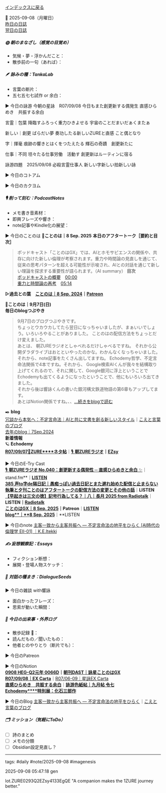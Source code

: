 [インデックスに戻る](../../../DialogueSeeds_2025-26.md)

📅 2025-09-08（月曜日）  
[昨日の日誌](20250907.md)  
[翌日の日誌](20250909.md)

##### 🌞 朝のまなざし（感覚の目覚め）
- 気候・夢・浮かんだこと：
- 散歩前の一句（あれば）：

##### 🪶 詠みの種：TankaLab
- 言葉の断片：
- 五七五七七試作 or 余白：

▶︎ 今日の詠游
今朝の星詠　R07/09/08
今日もまた創更新する偶発生
直感ひらめき　共振する余白

言霊｜包葉
降臨すふろっく重力ひきよせる
宇宙のことだまいだぁくまたぁ

新しい｜創更
ばらだい夢
奏功したる新しいZUREと直感
こと偶となり

字｜揮毫
痕跡の響きとはくをつたえたる
輝石の奇蹟　創更新たに

仕事｜不同
坦々たる仕事労働　活動す
創更新はルーティンに宿る

詠游四題　2025/09/08
必殺言霊仕事人
新しい字新しい拍新しい詠

▶︎ 今日のコトアム

▶︎ 今日のカクヨム

##### 🎙 削って刻む：PodcastNotes
- メモ書き音素材：
- 即興フレーズや響き：
- note記事やKindle化の展望：

▶︎ 今日のことのは
🍃**ことのは｜8 Sep. 2025**
**本日のアフタートーク［要約と目次］**
> ポッドキャスト「ことのはGX」では、AIとホモサピエンスの関係や、共存に向けた新しい倫理が考察されます。重力や時間論の見直しを通じて、従来の思考パターンを超える可能性が示唆され、AIとの対話を通じて新しい理論を探求する重要性が語られます。（AI summary）
> **目次**  
> [ポッドキャストの概要](https://listen.style/p/patreon/9gmuc4r3#chapter1)　[00:00](https://listen.style/p/patreon/9gmuc4r3#chapter1)  
> [重力と時間論の再考](https://listen.style/p/patreon/9gmuc4r3#chapter2)　[05:14](https://listen.style/p/patreon/9gmuc4r3#chapter2)

**▷過去との葉**　[**ことのは｜8 Sep. 2024**](https://listen.style/p/radiocampus/uycbvco3)**｜**[**Patreon**](https://www.patreon.com/posts/kotonoha-8-sep-111862302)

🍁**ことのは｜9月7日(日)**  
**毎日のblogつぶやき**  
> 9月7日のブログつぶやきです。  
> ちょっとウカウカしてたら翌日になっちゃいましたが、まぁいいでしょう。いろいろやることがありました。 ことのはの配信方法をちょっとだけ変えました。  
> あとは、 朝ZUREラジオとしゃべれるだけしゃべるですね。 それから公開ダラダライブはおとといやったのかな。わかんなくなっちゃいました。  
> それから、note記事をたくさん出してますね。 Echodemy哲学、不定言命法関係で4本ですね。それから、 Google検索AIくんが我々を結構取り上げてくれるので、それに関して、Google銀河に浮上ということでEchodemyも出てくるようになったということで、他にもいろいろ出てきました。  
> それから後は響詠くんの書いた銀河構文鉄道物語の第6章もアップしてます。  
> あとはNotion関係ですね。、、[…続きをblogで読む](https://jimt.hatenablog.com/entry/2025/09/08/221551#-%E4%BB%8A%E6%97%A5%E3%81%AE%E3%81%A4%E3%81%B6%E3%82%84%E3%81%8D7-Sep-2025)

✒️ **blog**  
[冗談から本気へ：不定言命法｜AIと共に文書を創る新しいスタイル](https://jimt.hatenablog.com/entry/2025/09/08/221551)｜[こえと言葉のブログ](https://jimt.hatenablog.com/)  
[去年のblog｜7Sep.2024](https://jimt.hatenablog.com/entry/2025/09/08/221551#%E5%8E%BB%E5%B9%B4%E3%81%AEblog7Sep2024)  
**新着情報**  
🪐 **Echodemy**  
[**R07/09/07**📓**ZURE****ネタ帖**](https://ezsy.super.site/zurerazi/r070907zure%e3%83%8d%e3%82%bf%e5%b8%96)｜[🎙️ **朝****ZURE****ラジオ**](https://ezsy.super.site/zurerazi)**｜**[**EZsy**](https://ezsy.super.site/)

▶︎ 今日のE-Try Cast  
[🎙️ **朝ZUREラジオ No.040：創更新する偶発性 ─ 直感ひらめきと余白** ✨](https://stand.fm/episodes/68be03537d42b45d00306d75)｜stand.fm**｜**[LISTEN](https://listen.style/p/campusfm6214/jwiijltq)  
[**385 声to字de隔日記｜愚痴っぽい過去日記とまた遅れ始めた配信と止まらない執筆と夕刊ことのはアフタートークの配信方法の変更とその他の話**](https://listen.style/p/cafe/v9deivfa)**｜**LISTEN  
[**【早起きは三文の徳】記号行為してる？｜八｜長月 2025 from Radiotalk**](https://listen.style/p/twilight/s7oaplat)**｜**LISTEN｜[Radiotalk](https://radiotalk.jp/talk/1347469)  
[**ことのはGX｜8 Sep. 2025**](https://www.patreon.com/posts/kotonohagx-8-sep-138500463?utm_medium=clipboard_copy&utm_source=copyLink&utm_campaign=postshare_creator&utm_content=join_link)｜Patreon**｜**[LISTEN](https://listen.style/p/radiocampus/zbsfk4gw)  
[**blog****｜****8 Sep. 2025**](https://listen.style/p/inmymind/jprn1nqg)**｜**LISTEN

▶︎ 今日のnote
[主客一致から主客共振へ ― 不定言命法の地平をひらく [AI時代の倫理学 EII-01] ｜K.E.Itekki](https://note.com/k_itekki/n/n5716324b68b4)  

##### ✍️ 妄想観察記：Essays
- フィクション断想：
- 展開・登場人物スケッチ：

##### 🌱 対話の種まき：DialogueSeeds
▶︎ 今日の雑談 with響詠

- 面白かったフレーズ：
- 思索が動いた瞬間：

##### 📌 今日の出来事・外界ログ
- 散歩記録 🐾：
- 読んだもの／聞いたもの：
- 他者とのやりとり（断片でも）：

▶︎ 今日のPatreon

▶︎ 今日のNotion  
[**0908 HEG-Q2元年 0066D**](https://rebel-tortoise-b95.notion.site/0908-HEG-Q2-0066D-267bed030315817fa7bbd05325c311dc)**｜**[**朝刊DAST｜詠星ことのはGX**](https://rebel-tortoise-b95.notion.site/DAST-GX-21abed03031580ef867af61136621dd1)  
[**R07/09/08｜EX Carta**](https://rebel-tortoise-b95.notion.site/R07-09-08-EX-Carta-267bed03031581349c95e407043ac522)｜[R07/06-09｜星詠EX Carta](https://rebel-tortoise-b95.notion.site/R07-06-EX-Carta-218bed03031580fbb708dfce3e8e0e8e)  
[**直感ひらめき　共振する余白**](https://rebel-tortoise-b95.notion.site/267bed030315817b9e60ca55d77af211)｜[**詠游色紙帖｜九月帖 令七**](https://www.notion.so/242bed03031581d69001dcbf848ce2df)  
[**Echodemy****特別展：化石三部作**](https://rebel-tortoise-b95.notion.site/Echodemy-268bed030315807da373facbddf21c6a)

▶︎ 今日のBlog
[主客一致から主客共振へ ― 不定言命法の地平をひらく](https://jimt.hatenablog.com/entry/2025/09/09/234100)｜[こえと言葉のブログ](https://jimt.hatenablog.com/)  




##### 🗂 ミッション（気軽にToDo）
- [ ] 詩のまとめ
- [ ] メモの分類
- [ ] Obsidian設定見直し？

---
tags: #daily #note/2025-09-08 #imagenesis

2025-09-08 05:47:18  gen

lot.ZURE0293Q2EZsy4133EgQE
"A companion makes the 1ZURE journey better."
